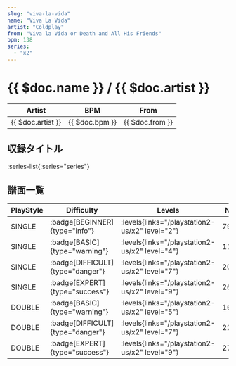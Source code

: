 ```yaml
---
slug: "viva-la-vida"
name: "Viva La Vida"
artist: "Coldplay"
from: "Viva la Vida or Death and All His Friends"
bpm: 138
series:
  - "x2"
---
```


# {{ $doc.name }} / {{ $doc.artist }}

|Artist|BPM|From|
|------|---|----|
|{{ $doc.artist }}|{{ $doc.bpm }}|{{ $doc.from }}|

## 収録タイトル

:series-list{:series="series"}

## 譜面一覧

|PlayStyle|Difficulty|Levels|Notes|Movie|
|---------|----------|------|-----|-----|
|SINGLE| :badge[BEGINNER]{type="info"}|<div class="field is-grouped is-grouped-multiline"> :levels{links="/playstation2-us/x2" level="2"}</div>|79/0||
|SINGLE| :badge[BASIC]{type="warning"}|<div class="field is-grouped is-grouped-multiline"> :levels{links="/playstation2-us/x2" level="4"}</div>|115/5||
|SINGLE| :badge[DIFFICULT]{type="danger"}|<div class="field is-grouped is-grouped-multiline"> :levels{links="/playstation2-us/x2" level="7"}</div>|203/27||
|SINGLE| :badge[EXPERT]{type="success"}|<div class="field is-grouped is-grouped-multiline"> :levels{links="/playstation2-us/x2" level="9"}</div>|263/15||
|DOUBLE| :badge[BASIC]{type="warning"}|<div class="field is-grouped is-grouped-multiline"> :levels{links="/playstation2-us/x2" level="5"}</div>|164/33||
|DOUBLE| :badge[DIFFICULT]{type="danger"}|<div class="field is-grouped is-grouped-multiline"> :levels{links="/playstation2-us/x2" level="7"}</div>|226/11||
|DOUBLE| :badge[EXPERT]{type="success"}|<div class="field is-grouped is-grouped-multiline"> :levels{links="/playstation2-us/x2" level="9"}</div>|270/19||
